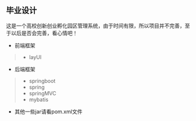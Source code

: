 ## 毕业设计  
这是一个高校创新创业孵化园区管理系统，由于时间有限，所以项目并不完善，至于以后是否会完善，看心情吧！
- 前端框架
> - layUI
- 后端框架
> - springboot
> - spring
> - springMVC
> - mybatis
- 其他一些jar请看pom.xml文件